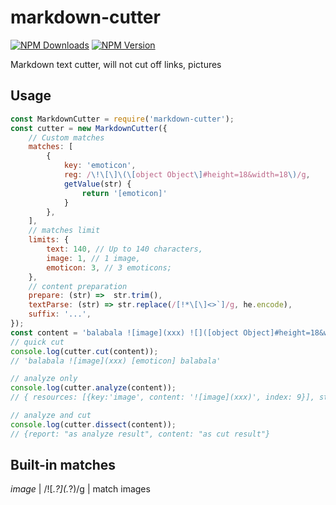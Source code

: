 # markdown-cutter

[![NPM Downloads](https://img.shields.io/npm/dm/markdown-cutter.svg?style=flat)](https://www.npmjs.com/package/markdown-cutter)
[![NPM Version](https://img.shields.io/npm/v/markdown-cutter.svg?style=flat)](https://www.npmjs.com/package/markdown-cutter)

Markdown text cutter, will not cut off links, pictures

## Usage

```javascript
const MarkdownCutter = require('markdown-cutter');
const cutter = new MarkdownCutter({
    // Custom matches
    matches: [
        {
            key: 'emoticon',
            reg: /\!\[\]\(\[object Object\]#height=18&width=18\)/g,
            getValue(str) {
                return '[emoticon]'
            }
        },
    ],
    // matches limit
    limits: {
        text: 140, // Up to 140 characters,
        image: 1, // 1 image,
        emoticon: 3, // 3 emoticons;
    },
    // content preparation
    prepare: (str) =>  str.trim(),
    textParse: (str) => str.replace(/[!*\[\]<>`]/g, he.encode),
    suffix: '...',
});
const content = 'balabala ![image](xxx) ![]([object Object]#height=18&width=18) balabala';
// quick cut
console.log(cutter.cut(content));
// 'balabala ![image](xxx) [emoticon] balabala'

// analyze only 
console.log(cutter.analyze(content));
// { resources: [{key:'image', content: '![image](xxx)', index: 9}], string: 'balabala _______ _______ balabala'}

// analyze and cut
console.log(cutter.dissect(content));
// {report: "as analyze result", content: "as cut result"}
```

## Built-in matches 
*image* | /!\[.*?\]\(.*?\)/g | match images